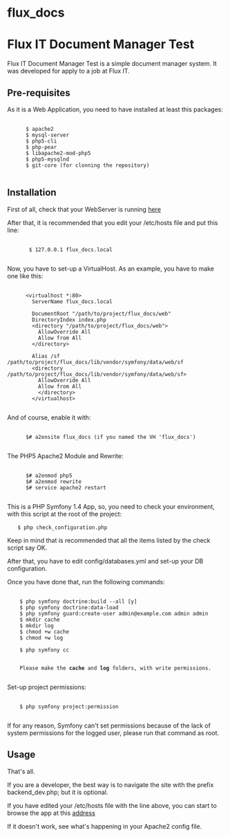 flux_docs
=========

Flux IT Document Manager Test
=============

Flux IT Document Manager Test is a simple document manager system.
It was developed for apply to a job at Flux IT.


Pre-requisites
--------------

As it is a Web Application, you need to have installed at least this packages: 
<pre>
  <code>
      $ apache2
      $ mysql-server
      $ php5-cli
      $ php-pear
      $ libapache2-mod-php5
      $ php5-mysqlnd 
      $ git-core (for clonning the repository)
   </code>
</pre>
Installation
------------

First of all, check that your WebServer is running [here]

[here]: http://localhost

After that, it is recommended that you edit your /etc/hosts file and put this line: 
<pre>
  <code>
       $ 127.0.0.1 flux_docs.local
   </code>
</pre>

Now, you have to set-up a VirtualHost. As an example, you have to make one like this:
<pre>
  <code>
      &lt;virtualhost *:80&gt;
        ServerName flux_docs.local

        DocumentRoot "/path/to/project/flux_docs/web"
        DirectoryIndex index.php
        &lt;directory "/path/to/project/flux_docs/web"&gt;
          AllowOverride All
          Allow from All
        &lt;/directory&gt;

        Alias /sf /path/to/project/flux_docs/lib/vendor/symfony/data/web/sf
        &lt;directory /path/to/project/flux_docs/lib/vendor/symfony/data/web/sf&gt;
          AllowOverride All
          Allow from All
          &lt;/directory&gt;
        &lt;/virtualhost&gt;
    </code>
</pre>

And of course, enable it with:
<pre>
  <code>
      $# a2ensite flux_docs (if you named the VH 'flux_docs')
  </code>
</pre>

The PHP5 Apache2 Module and Rewrite:
<pre>
  <code>
      $# a2enmod php5
      $# a2enmod rewrite
      $# service apache2 restart
  </code>
</pre>


This is a PHP Symfony 1.4 App, so, you need to check your environment, with this script at
the root of the project:

<pre>
  <code> $ php check_configuration.php </code>
</pre>

Keep in mind that is recommended that all the items listed by the check script say OK.

After that, you have to edit config/databases.yml and set-up your DB configuration.

Once you have done that, run the following commands:
<pre>
  <code>
    $ php symfony doctrine:build --all [y]
    $ php symfony doctrine:data-load
    $ php symfony guard:create-user admin@example.com admin admin
    $ mkdir cache
    $ mkdir log
    $ chmod +w cache
    $ chmod +w log

    $ php symfony cc


    Please make the <b>cache</b> and <b>log</b> folders, with write permissions.
  </code>
</pre>

Set-up project permissions:
<pre>
  <code>
    $ php symfony project:permission
  </code>
</pre>

If for any reason, Symfony can't set permissions because of the lack of system permissions for the logged user, 
please run that command as root.
  
Usage
-----

That's all.

If you are a developer, the best way is to navigate the site with the prefix backend_dev.php; but it is optional.

If you have edited your /etc/hosts file with the line above, you can start to browse the app at this [address]

[address]: http://flux_docs.local

If it doesn't work, see what's happening in your Apache2 config file.
